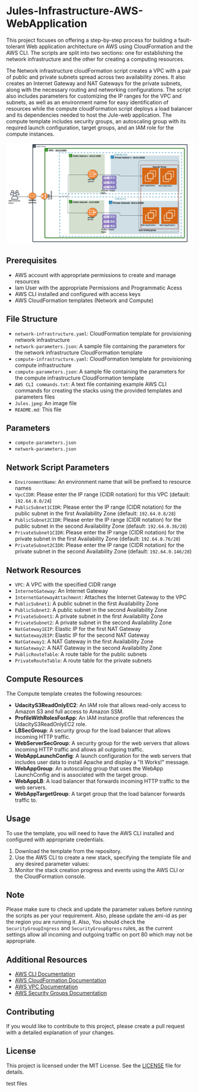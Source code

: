 # Jules-Infrastructure-AWS-WebApplication
This project focuses on offering a step-by-step process for building a fault-tolerant Web application architecture on AWS using CloudFormation and the AWS CLI. The scripts are split into two sections: one for establishing the network infrastructure and the other for creating a computing resources.

The Network infrastructure cloudFormation script creates a VPC with a pair of public and private subnets spread across two availability zones. It also creates an Internet Gateway and NAT Gateways for the private subnets, along with the necessary routing and networking configurations. The script also includes parameters for customizing the IP ranges for the VPC and subnets, as well as an environment name for easy identification of resources while the compute cloudFormation script deploys a load balancer and its dependencies needed to host the Jule-web application. The compute template includes security groups, an autoscaling group with its required launch configuration, target groups, and an IAM role for the compute instances.

![jules](jules.jpeg)


## Prerequisites
- AWS account with appropriate permissions to create and manage resources
- Iam User with the appropriate Permissions and Programmatic Acess 
- AWS CLI installed and configured with access keys
- AWS CloudFormation templates (Network and Compute)

## File Structure

- `network-infrastructure.yaml`: CloudFormation template for provisioning network infrastructure
- `network-parameters.json`: A sample file containing the parameters for the network infrastructure CloudFormation template
- `compute-infrastructure.yaml`: CloudFormation template for provisioning compute infrastructure
- `compute-parameters.json`: A sample file containing the parameters for the compute infrastructure CloudFormation template
- `AWS CLI commands.txt`: A text file containing example AWS CLI commands for creating the stacks using the provided templates and parameters files
- `Jules.jpeg`: An image file
- `README.md`: This file




## Parameters
- `compute-parameters.json`
- `network-parameters.json`


## Network Script Parameters
- `EnvironmentName`: An environment name that will be prefixed to resource names
- `VpcCIDR`: Please enter the IP range (CIDR notation) for this VPC (default: `192.64.0.0/24`)
- `PublicSubnet1CIDR`: Please enter the IP range (CIDR notation) for the public subnet in the first Availability Zone (default: `192.64.0.8/28`)
- `PublicSubnet2CIDR`: Please enter the IP range (CIDR notation) for the public subnet in the second Availability Zone (default: `192.64.0.36/28`)
- `PrivateSubnet1CIDR`: Please enter the IP range (CIDR notation) for the private subnet in the first Availability Zone (default: `192.64.0.76/28`)
- `PrivateSubnet2CIDR`: Please enter the IP range (CIDR notation) for the private subnet in the second Availability Zone (default: `192.64.0.146/28`)

##  Network Resources
- `VPC`: A VPC with the specified CIDR range
- `InternetGateway`: An Internet Gateway
- `InternetGatewayAttachment`: Attaches the Internet Gateway to the VPC
- `PublicSubnet1`: A public subnet in the first Availability Zone
- `PublicSubnet2`: A public subnet in the second Availability Zone
- `PrivateSubnet1`: A private subnet in the first Availability Zone
- `PrivateSubnet2`: A private subnet in the second Availability Zone
- `NatGateway1EIP`: Elastic IP for the first NAT Gateway
- `NatGateway2EIP`: Elastic IP for the second NAT Gateway
- `NatGateway1`: A NAT Gateway in the first Availability Zone
- `NatGateway2`: A NAT Gateway in the second Availability Zone
- `PublicRouteTable`: A route table for the public subnets
- `PrivateRouteTable`: A route table for the private subnets




##  Compute Resources

The Compute template creates the following resources:

- **UdacityS3ReadOnlyEC2**: An IAM role that allows read-only access to Amazon S3 and full access to Amazon SSM.
- **ProfileWithRolesForApp**: An IAM instance profile that references the UdacityS3ReadOnlyEC2 role.
- **LBSecGroup**: A security group for the load balancer that allows incoming HTTP traffic.
- **WebServerSecGroup**: A security group for the web servers that allows incoming HTTP traffic and allows all outgoing traffic.
- **WebAppLaunchConfig**: A launch configuration for the web servers that includes user data to install Apache and display a "It Works!" message.
- **WebAppGroup**: An autoscaling group that uses the WebApp
LaunchConfig and is associated with the target group.
- **WebAppLB**: A load balancer that forwards incoming HTTP traffic to the web servers.
- **WebAppTargetGroup**: A target group that the load balancer forwards traffic to.

## Usage

To use the template, you will need to have the AWS CLI installed and configured with appropriate credentials.

1. Download the template from the repository.
2. Use the AWS CLI to create a new stack, specifying the template file and any desired parameter values:
3. Monitor the stack creation progress and events using the AWS CLI or the CloudFormation console.

## Note
Please make sure to check and update the parameter values before running the scripts as per your requirement. Also, please update the ami-id as per the region you are running it. Also, You should check the `SecurityGroupIngress` and `SecurityGroupEgress` rules, as the current settings allow all incoming and outgoing traffic on port 80 which may not be appropriate.



## Additional Resources
- [AWS CLI Documentation](https://aws.amazon.com/cli/)
- [AWS CloudFormation Documentation](https://aws.amazon.com/cloudformation/)
- [AWS VPC Documentation](https://aws.amazon.com/vpc/)
- [AWS Security Groups Documentation](https://aws.amazon.com/security-groups/)

## Contributing
If you would like to contribute to this project, please create a pull request with a detailed explanation of your changes.

## License
This project is licensed under the MIT License. See the [LICENSE](LICENSE) file for details.


test files 
